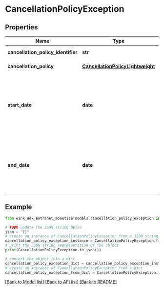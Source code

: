 # CancellationPolicyException


## Properties

Name | Type | Description | Notes
------------ | ------------- | ------------- | -------------
**cancellation_policy_identifier** | **str** | Cancellation policy | 
**cancellation_policy** | [**CancellationPolicyLightweight**](CancellationPolicyLightweight.md) | Cancellation policy | 
**start_date** | **date** | Start date for when this cancellation policy should start to override the default cancellation policy. | 
**end_date** | **date** | End date for when this cancellation policy should end overriding the default cancellation policy. | 

## Example

```python
from wink_sdk_extranet_monetize.models.cancellation_policy_exception import CancellationPolicyException

# TODO update the JSON string below
json = "{}"
# create an instance of CancellationPolicyException from a JSON string
cancellation_policy_exception_instance = CancellationPolicyException.from_json(json)
# print the JSON string representation of the object
print(CancellationPolicyException.to_json())

# convert the object into a dict
cancellation_policy_exception_dict = cancellation_policy_exception_instance.to_dict()
# create an instance of CancellationPolicyException from a dict
cancellation_policy_exception_from_dict = CancellationPolicyException.from_dict(cancellation_policy_exception_dict)
```
[[Back to Model list]](../README.md#documentation-for-models) [[Back to API list]](../README.md#documentation-for-api-endpoints) [[Back to README]](../README.md)


